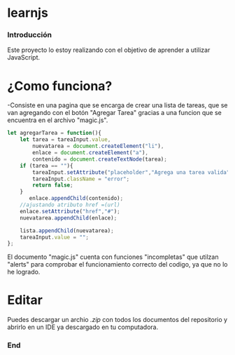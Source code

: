 # learnjs
### Introducción

Este proyecto lo estoy realizando con el objetivo de aprender a utilizar JavaScript.

# ¿Como funciona?

-Consiste en una pagina que se encarga de crear una lista de tareas, que se van agregando con el botón "Agregar Tarea" gracias a una funcion que se encuentra en el archivo "magic.js".
```javascript
let agregarTarea = function(){
    let tarea = tareaInput.value,
        nuevatarea = document.createElement("li"),
        enlace = document.createElement("a"),
        contenido = document.createTextNode(tarea);
    if (tarea == ""){
        tareaInput.setAttribute("placeholder","Agrega una tarea valida")
        tareaInput.className = "error";
        return false;
    }
	   enlace.appendChild(contenido);
    //ajustando atributo href =(url)
    enlace.setAttribute("href","#");
    nuevatarea.appendChild(enlace);

    lista.appendChild(nuevatarea);
    tareaInput.value = "";
};
```

El documento "magic.js" cuenta con funciones "incompletas" que utilzan "alerts" para comprobar el funcionamiento correcto del codigo, ya que no lo he logrado.

# Editar

Puedes descargar un archio  _.zip_  con todos los documentos del repositorio y abrirlo en un IDE ya descargado en tu computadora.


### End
